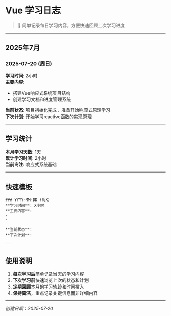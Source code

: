 # Vue 学习日志

> 📝 简单记录每日学习内容，方便快速回顾上次学习进度

---

## 2025年7月

### 2025-07-20 (周日)

**学习时间**: 2小时  
**主要内容**:

- 搭建Vue响应式系统项目结构
- 创建学习文档和进度管理系统

**当前状态**: 项目初始化完成，准备开始响应式原理学习  
**下次计划**: 开始学习reactive函数的实现原理

---

## 学习统计

**本月学习天数**: 1天  
**累计学习时间**: 2小时  
**当前专注**: 响应式系统基础

---

## 快速模板

```
### YYYY-MM-DD (周X)
**学习时间**: X小时
**主要内容**:
-
-

**当前状态**:
**下次计划**:

---
```

## 使用说明

1. **每次学习后**简单记录当天的学习内容
2. **下次学习前**快速浏览上次的状态和计划
3. **定期回顾**本月的学习轨迹和时间投入
4. **保持简洁**，重点记录关键信息而非详细内容

---

_创建日期：2025-07-20_
